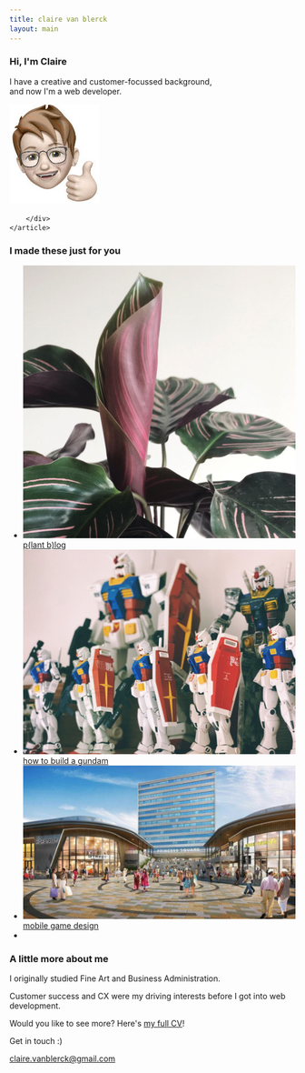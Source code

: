 ```yaml
---
title: claire van blerck
layout: main
---
```


<!-- About section -->

<section>
    <article>
        <div class="image-and-text-panel">
            <div class="text-item">
                <h1>Hi, I'm Claire</h1>
                <p>I have a creative and customer-focussed background, <br>and now I'm a web developer.</p>
            </div>
            <img src="resources/images/portfolio/thumbs-up.jpg">

            
        </div>
    </article>
</section>


<!-- Portfolio section -->

<section>
    <article>
        <h3>I made these just for you</h3>
        <div class="image-grid-panel">
            <ul>
                <li class="grid-item"><img src="/plog/resources/images/calathea-ornata.jpg">
                    <a href="/plog" target="blank" alt="plant blog" loading="lazy">p(lant b)log</a></li>
                <li class="grid-item"><img src="resources/images/how-to-build-a-gundam/VvgZ7ZfV.jpg">
                    <a href="/how-to-build-a-gundam" target="blank" alt="how to build a gundam" loading="lazy">how to build a gundam</a></li>
                <li class="grid-item"><img src="resources/images/bracknell-game/bracknell.jpg">
                    <a href="/bracknell-game" target="blank" alt="mobile game design" loading="lazy">mobile game design</a></li>
                <li class="grid-item"></li>
            </ul>  
        </div>
    </article>
</section>


<!-- CV section -->

<section>
    <article> 
        <div class="text-panel">
            <div class="text-item">
                <h3>A little more about me</h3>
                <p>I originally studied Fine Art and Business Administration.</p>
                <p>Customer success and CX were my driving interests before I got into web development.</p>
                <p>Would you like to see more? Here's <a href="/resources/documents/cv.pdf" target="blank" alt="my cv">my full CV</a>!</p>
            </div>
        </div>
    </article>
</section>


<!-- Contact section -->

<section>
    <article>
        <div class="social-panel">
            <div class="footer-heading">Get in touch :)</div>
            <div class="social-icons">
                <a href="https://www.linkedin.com/in/clairemayvanblerck/" target="blank" alt="linkedin"><i class="fa fa-linkedin"></i></a>
                <p class="email"><a href="mailto:claire.vanblerck@gmail.com">claire.vanblerck@gmail.com</a></p>
                <a href="https://github.com/ClairevanBlerck" target="blank" alt="github"><i class="fa fa-github"></i></a>
            </div>
        </div>
    </article>
</section>